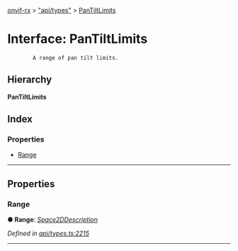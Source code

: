 [onvif-rx](../README.md) > ["api/types"](../modules/_api_types_.md) > [PanTiltLimits](../interfaces/_api_types_.pantiltlimits.md)

# Interface: PanTiltLimits

```
        A range of pan tilt limits.
```

## Hierarchy

**PanTiltLimits**

## Index

### Properties

* [Range](_api_types_.pantiltlimits.md#range)

---

## Properties

<a id="range"></a>

###  Range

**● Range**: *[Space2DDescription](_api_types_.space2ddescription.md)*

*Defined in [api/types.ts:2215](https://github.com/patrickmichalina/onvif-rx/blob/d62cee9/src/api/types.ts#L2215)*

___

